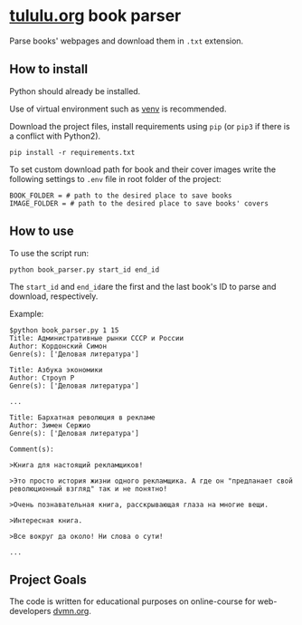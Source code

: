 # [tululu.org](https://tululu.org/) book parser
Parse books' webpages and download them in `.txt` extension.
 
## How to install

Python should already be installed.

Use of virtual environment such as [venv](https://docs.python.org/3/library/venv.html) is recommended. 

Download the project files, install requirements using `pip` (or `pip3` if there is a conflict with Python2).
```commandline
pip install -r requirements.txt
```

To set custom download path for book and their cover images write the following settings to `.env` file in root folder of the project:
```
BOOK_FOLDER = # path to the desired place to save books 
IMAGE_FOLDER = # path to the desired place to save books' covers
```

## How to use

To use the script run:
```commandline
python book_parser.py start_id end_id
```

The `start_id` and `end_id`are the first and the last book's ID to parse and download, respectively.

Example:
```commandline
$python book_parser.py 1 15
Title: Административные рынки СССР и России
Author: Кордонский Симон
Genre(s): ['Деловая литература']

Title: Азбука экономики
Author: Строуп Р
Genre(s): ['Деловая литература']

...

Title: Бархатная революция в рекламе
Author: Зимен Сержио
Genre(s): ['Деловая литература']

Comment(s):

>Книга для настоящий рекламщиков!

>Это просто история жизни одного рекламщика. А где он "предланает свой революционный взгляд" так и не понятно!

>Очень познавательная книга, расскрывающая глаза на многие вещи.

>Интересная книга.

>Все вокруг да около! Ни слова о сути!

...
```

## Project Goals

The code is written for educational purposes on online-course for web-developers [dvmn.org](https://dvmn.org/).

